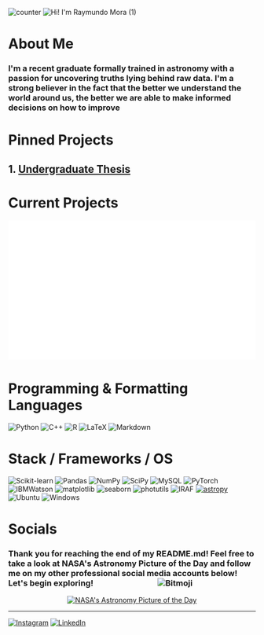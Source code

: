 ![counter](https://komarev.com/ghpvc/?username=raymundo-mora)
![Hi! I'm Raymundo Mora (1)](https://user-images.githubusercontent.com/92943544/140455801-b87ee727-bb4c-4645-9bf7-f4fc4609c155.gif)
# About Me 
### I'm a recent graduate formally trained in astronomy with a passion for uncovering truths lying behind raw data. I'm a strong believer in the fact that the better we understand the world around us, the better we are able to make informed decisions on how to improve 

# Pinned Projects
## 1. [Undergraduate Thesis](https://github.com/raymundo-mora/Projects/tree/main/Undergraduate_Thesis) 

# Current Projects 

![coming soon](/assets/loading/coming-soon.svg)


# Programming & Formatting Languages
![Python](https://img.shields.io/badge/python-3670A0?style=for-the-badge&logo=python&logoColor=ffdd54)
![C++](https://img.shields.io/badge/c++-%2300599C.svg?style=for-the-badge&logo=c%2B%2B&logoColor=white)
![R](https://img.shields.io/badge/r-%23276DC3.svg?style=for-the-badge&logo=r&logoColor=white)
![LaTeX](https://img.shields.io/badge/latex-%23008080.svg?style=for-the-badge&logo=latex&logoColor=white)
![Markdown](https://img.shields.io/badge/markdown-%23000000.svg?style=for-the-badge&logo=markdown&logoColor=white)


# Stack / Frameworks / OS 
![Scikit-learn](https://img.shields.io/badge/scikit_learn-F7931E?style=for-the-badge&logo=scikit-learn&logoColor=blue)
![Pandas](https://img.shields.io/badge/Pandas-2C2D72?style=for-the-badge&logo=pandas&logoColor=white)
![NumPy](https://img.shields.io/badge/numpy-%23013243.svg?style=for-the-badge&logo=numpy&logoColor=white)
![SciPy](https://img.shields.io/badge/SciPy-%230C55A5.svg?style=for-the-badge&logo=scipy&logoColor=%white)
![MySQL](https://img.shields.io/badge/-MySQL-4479A1?style=for-the-badge&logo=ibmwatson&logoColor=white)
![PyTorch](https://img.shields.io/badge/PyTorch-EE4C2C?style=for-the-badge&logo=PyTorch&logoColor=white)
![IBMWatson](https://img.shields.io/badge/-IBM%20Watson-BE95FF?style=for-the-badge&logo=ibmwatson&logoColor=white)
![matplotlib](https://img.shields.io/badge/matplotlib-2F6D92?style=for-the-badge&lColor=white)
![seaborn](https://img.shields.io/badge/seaborn-3580AD?style=for-the-badge&lColor=white)
![photutils](https://img.shields.io/badge/photutils-F7622F?style=for-the-badge&lColor=white)
![IRAF](https://img.shields.io/badge/iraf-696E76?style=for-the-badge&lColor=white)
[![astropy](http://img.shields.io/badge/powered%20by-AstroPy-orange.svg?style=flat-square)](http://www.astropy.org/)
![Ubuntu](https://img.shields.io/badge/Ubuntu-E95420?style=for-the-badge&logo=ubuntu&logoColor=white)
![Windows](https://img.shields.io/badge/Windows-0078D6?style=for-the-badge&logo=windows&logoColor=white)


# Socials
### Thank you for reaching the end of my README.md! Feel free to take a look at NASA's Astronomy Picture of the Day and follow me on my other professional social media accounts below! Let's begin exploring! <img src="https://user-images.githubusercontent.com/92943544/140619418-460da563-a9ab-428f-90ad-60348ea46594.gif" alt="Bitmoji" align="right" width="200"/>

[<p align="center"><img src="https://nasa-apod-badge.herokuapp.com" alt="NASA's Astronomy Picture of the Day" width="600"  /></p>](https://apod.nasa.gov/apod/astropix.html)
___

<a href="https://www.instagram.com/theraymundomora/"><img src="https://user-images.githubusercontent.com/92943544/140460116-71fa1625-18f6-4f6f-9844-9d72308b45c1.png" style="width:82px; height:86px" title="Instagram" alt="Instagram"></a> 
<a href="https://www.linkedin.com/in/raymundo-mora/"><img src="https://user-images.githubusercontent.com/92943544/140461482-aa8e1275-c852-489a-897a-64da462987df.png" style="width:101.12962963px; height:86px" title="LinkedIn" alt="LinkedIn"></a>


